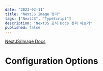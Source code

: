 ```yaml
---
date: "2023-02-11"
title: "NextJS Image 정리"
tags: ["NextJS", "TypeScript"]
description: "NextJS 공식 Docs 정리 해보기"
published: false
---
```


[NextJS/Image Docs](https://nextjs.org/docs/api-reference/next/image#loader-configuration)

# Configuration Options

##
